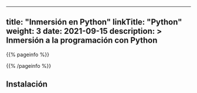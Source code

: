 
---
title: "Inmersión en Python"
linkTitle: "Python"
weight: 3
date: 2021-09-15
description: >
  Inmersión a la programación con Python
---

{{% pageinfo %}}

{{% /pageinfo %}}

## Instalación

